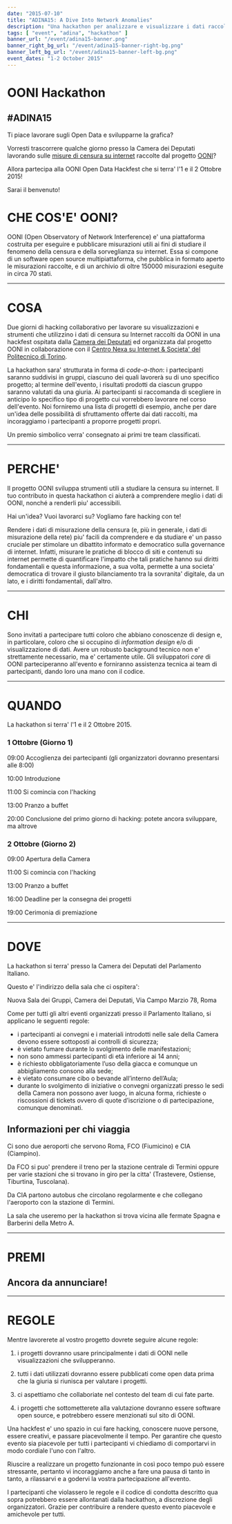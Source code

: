 ```yaml
---
date: "2015-07-10"
title: "ADINA15: A Dive Into Network Anomalies"
description: "Una hackathon per analizzare e visualizzare i dati raccolti da OONI"
tags: [ "event", "adina", "hackathon" ]
banner_url: "/event/adina15-banner.png"
banner_right_bg_url: "/event/adina15-banner-right-bg.png"
banner_left_bg_url: "/event/adina15-banner-left-bg.png"
event_dates: "1-2 October 2015"
---
```


# OONI Hackathon
## #ADINA15

Ti piace lavorare sugli Open Data e svilupparne la grafica?

Vorresti trascorrere qualche giorno presso la Camera dei Deputati lavorando sulle
[misure di censura su internet](http://api.ooni.io/) raccolte dal progetto
[OONI](https://ooni.torproject.org/)? 

Allora partecipa alla OONI Open Data Hackfest che si terra'
l'1 e il 2 Ottobre 2015!

Sarai il benvenuto!

# CHE COS'E' OONI?

OONI (Open Observatory of Network Interference) e' una piattaforma costruita per
eseguire e pubblicare misurazioni utili ai fini di studiare il fenomeno della censura
e della sorveglianza su internet. Essa si compone di un software open source multipiattaforma,
che pubblica in formato aperto le misurazioni raccolte, e di un archivio di oltre 150000 misurazioni
eseguite in circa 70 stati.

---

# COSA

Due giorni di hacking collaborativo per lavorare su visualizzazioni e
strumenti che utilizzino i dati di censura su Internet raccolti da OONI in
una hackfest ospitata dalla [Camera dei Deputati](http://www.camera.it) ed
organizzata dal progetto OONI in collaborazione con il [Centro Nexa su
Internet & Societa' del Politecnico di Torino](http://nexa.polito.it/).

La hackathon sara' strutturata in forma di *code-a-thon*: i partecipanti saranno suddivisi in gruppi, ciascuno dei quali lavorerà su di uno specifico progetto; al termine dell'evento, i risultati prodotti da ciascun gruppo saranno valutati da una giuria.
Ai partecipanti si raccomanda di scegliere in anticipo lo specifico tipo di
progetto cui vorrebbero lavorare nel corso dell'evento. Noi forniremo
una lista di progetti di esempio, anche
per dare un'idea delle possibilità di sfruttamento offerte dai dati raccolti, ma incoraggiamo
i partecipanti a proporre progetti propri.

Un premio simbolico verra' consegnato ai primi tre team classificati.


---

# PERCHE'

Il progetto OONI sviluppa strumenti utili a studiare la censura su internet. Il tuo
contributo in questa hackathon ci aiuterà a comprendere meglio i
dati di OONI, nonché a renderli piu' accessibili.

Hai un'idea? Vuoi lavorarci su? Vogliamo fare hacking con te!

Rendere i dati di misurazione della censura (e, più in generale, i dati di misurazione della rete)
piu' facili da comprendere e da studiare e' un passo cruciale per stimolare un dibattito
informato e democratico sulla governance di internet.
Infatti, misurare le pratiche di blocco di siti e contenuti su internet
permette di quantificare l'impatto che tali pratiche hanno sui diritti
fondamentali e questa informazione, a sua volta, permette a una societa'
democratica di trovare il giusto bilanciamento tra la sovranita'
digitale, da un lato, e i diritti fondamentali, dall'altro.

---

# CHI

Sono invitati a partecipare tutti coloro che abbiano conoscenze di design e, in
particolare, coloro che si occupino di *information design* e/o di visualizzazione
di dati. Avere un robusto background tecnico non e' strettamente necessario, ma
e' certamente utile. Gli sviluppatori *core* di OONI parteciperanno all'evento e
forniranno assistenza tecnica ai team di partecipanti, dando loro una mano con
il codice.

---

# QUANDO

La hackathon si terra' l'1 e il 2 Ottobre 2015.


### 1 Ottobre (Giorno 1)

09:00 Accoglienza dei partecipanti (gli organizzatori dovranno presentarsi alle 8:00)

10:00 Introduzione

11:00 Si comincia con l'hacking

13:00 Pranzo a buffet

20:00 Conclusione del primo giorno di hacking: potete ancora sviluppare, ma altrove

### 2 Ottobre (Giorno 2)

09:00 Apertura della Camera

11:00 Si comincia con l'hacking

13:00 Pranzo a buffet

16:00 Deadline per la consegna dei progetti

19:00 Cerimonia di premiazione

---

# DOVE

La hackathon si terra' presso la Camera dei Deputati del Parlamento Italiano.

Questo e' l'indirizzo della sala che ci ospitera':

Nuova Sala dei Gruppi,
Camera dei Deputati,
Via Campo Marzio 78,
Roma

Come per tutti gli altri eventi organizzati presso il Parlamento Italiano, si
applicano le seguenti regole:

- i partecipanti ai convegni e i materiali introdotti nelle sale
  della Camera devono essere sottoposti ai controlli di sicurezza;
- è vietato fumare durante lo svolgimento delle manifestazioni;
- non sono ammessi partecipanti di età inferiore ai 14 anni;
- è richiesto obbligatoriamente l’uso della giacca e comunque
  un abbigliamento consono alla sede;
- è vietato consumare cibo o bevande all’interno dell’Aula;
- durante lo svolgimento di iniziative o convegni organizzati presso
  le sedi della Camera non possono aver luogo, in alcuna forma, richieste
  o riscossioni di tickets ovvero di quote d’iscrizione o di
  partecipazione, comunque denominati.

## Informazioni per chi viaggia

Ci sono due aeroporti che servono Roma, FCO (Fiumicino) e CIA (Ciampino).

Da FCO si puo' prendere il treno per la stazione centrale di Termini oppure
per varie stazioni che si trovano in giro per la citta' (Trastevere, Ostiense,
Tiburtina, Tuscolana).

Da CIA partono autobus che circolano regolarmente e che collegano l'aeroporto con la stazione di Termini.

La sala che useremo per la hackathon si trova vicina alle fermate Spagna
e Barberini della Metro A.

---

# PREMI

## Ancora da annunciare!

---

# REGOLE

Mentre lavorerete al vostro progetto dovrete seguire alcune regole:

1. i progetti dovranno usare principalmente i dati di OONI nelle
visualizzazioni che svilupperanno.

2. tutti i dati utilizzati dovranno essere pubblicati come open data
prima che la giuria si riunisca per valutare i progetti.

3. ci aspettiamo che collaboriate nel contesto del team di cui fate parte.

4. i progetti che sottometterete alla valutazione dovranno essere software
open source, e potrebbero essere menzionati sul sito di OONI.

Una hackfest e' uno spazio in cui fare hacking, conoscere nuove persone, essere
creativi, e passare piacevolmente il tempo. Per garantire che questo evento
sia piacevole per tutti i partecipanti vi chiediamo di comportarvi in modo cordiale
l'uno con l'altro.

Riuscire a realizzare un progetto funzionante in così poco tempo può essere
stressante, pertanto vi incoraggiamo anche a fare una pausa di tanto in tanto, a
rilassarvi e a godervi la vostra partecipazione all'evento.

I partecipanti che violassero le regole e il codice di condotta descritto qua
sopra potrebbero essere allontanati dalla hackathon, a discrezione degli
organizzatori. Grazie per contribuire a rendere questo evento piacevole
e amichevole per tutti.
